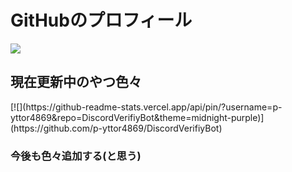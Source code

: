 <h1>GitHubのプロフィール</h1>  

[![](https://github-readme-stats.vercel.app/api?username=p-yttor4869&show_icons=true&theme=midnight-purple)](https://github.com/p-yttor4869)<br>
<h2>現在更新中のやつ色々</h2>
[![](https://github-readme-stats.vercel.app/api/pin/?username=p-yttor4869&repo=DiscordVerifiyBot&theme=midnight-purple)](https://github.com/p-yttor4869/DiscordVerifiyBot)<br>
<h3>今後も色々追加する(と思う)</h3><br><br>

<h1></h1>
